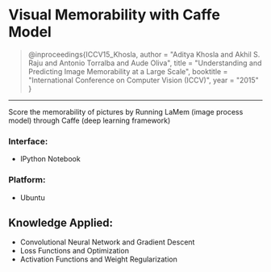 # Visual Memorability with Caffe Model

> @inproceedings{ICCV15_Khosla, author = "Aditya Khosla and Akhil S. Raju and Antonio Torralba and Aude Oliva", title = "Understanding and Predicting Image Memorability at a Large Scale", booktitle = "International Conference on Computer Vision (ICCV)", year = "2015" }

-------------------------

Score the memorability of pictures by Running LaMem (image process model) through Caffe (deep learning framework)

### Interface:
* IPython Notebook

### Platform:
* Ubuntu

## Knowledge Applied:
* Convolutional Neural Network and Gradient Descent
* Loss Functions and Optimization
* Activation Functions and Weight Regularization

